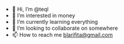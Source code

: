 - 👋 Hi, I’m @teql
- 👀 I’m interested in money
- 🌱 I’m currently learning everything
- 💞️ I’m looking to collaborate on somewhere
- 📫 How to reach me blarifita@gmail.com

<!---
teql/teql is a ✨ special ✨ repository because its `README.md` (this file) appears on your GitHub profile.
You can click the Preview link to take a look at your changes.
--->
